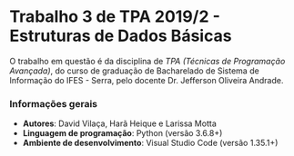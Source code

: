 # Trabalho 3 de TPA 2019/2 - Estruturas de Dados Básicas

O trabalho em questão é da disciplina de *TPA (Técnicas de Programação Avançada)*, do curso de graduação de Bacharelado de Sistema de Informação do IFES - Serra, pelo docente Dr. Jefferson Oliveira Andrade.

### Informações gerais
- **Autores**: David Vilaça, Harã Heique e Larissa Motta
- **Linguagem de programação**: Python (versão 3.6.8+)
- **Ambiente de desenvolvimento**: Visual Studio Code (versão 1.35.1+)
